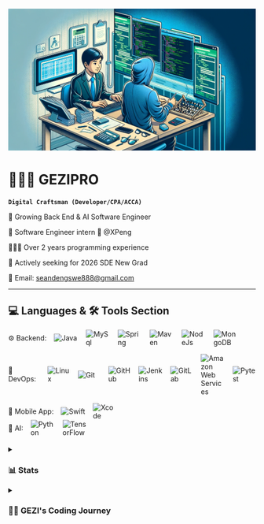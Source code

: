 ![banner](img/banner.png)
# 🧑🏻‍💼 GEZIPRO

**`Digital Craftsman (Developer/CPA/ACCA)`**

🌱 Growing Back End & AI Software Engineer

📌 Software Engineer intern 🚗 @XPeng

🧑🏻‍💻 Over 2 years programming experience

💼 Actively seeking for 2026 SDE New Grad

📮 Email: seandengswe888@gmail.com

---

## 💻 Languages & 🛠 Tools Section
<div style="display: flex; align-items: center; margin-bottom: 15px;">
  <span>⚙️ Backend: </span>
  <img alt="Java" width="50px" style="padding-left:15px;" src="https://cdn.jsdelivr.net/gh/devicons/devicon/icons/java/java-original-wordmark.svg"/>
  <img alt="MySql" width="50px" style="padding-left:15px;" src="https://cdn.jsdelivr.net/gh/devicons/devicon/icons/mysql/mysql-original-wordmark.svg"/>
  <img alt="Spring" width="50px" style="padding-left:15px;" src="https://cdn.jsdelivr.net/gh/devicons/devicon/icons/spring/spring-original-wordmark.svg"/>
  <img alt="Maven" width="50px" style="padding-left:15px;" src="https://cdn.jsdelivr.net/gh/devicons/devicon@latest/icons/maven/maven-original-wordmark.svg"/>
  <img alt="NodeJs" width="50px" style="padding-left:15px;" src="https://cdn.jsdelivr.net/gh/devicons/devicon/icons/nodejs/nodejs-plain-wordmark.svg"/>
  <img alt="MongoDB" width="50px" style="padding-left:15px;" src="https://cdn.jsdelivr.net/gh/devicons/devicon/icons/mongodb/mongodb-plain-wordmark.svg"/>
</div>

<div style="display: flex; align-items: center; margin-bottom: 15px;">
  <span>🚀 DevOps:  </span>
  <img alt="Linux" width="50px" style="padding-left:15px;" src="https://cdn.jsdelivr.net/gh/devicons/devicon/icons/linux/linux-original.svg" />
  <img alt="Git" width="50px" style="padding-left:15px;" src="https://cdn.jsdelivr.net/gh/devicons/devicon/icons/git/git-plain-wordmark.svg"/>         
  <img alt="GitHub" width="50px" style="padding-left:15px;" src="https://cdn.jsdelivr.net/gh/devicons/devicon/icons/github/github-original-wordmark.svg"/>
  <img alt="Jenkins" width="50px" style="padding-left:15px;" src="https://cdn.jsdelivr.net/gh/devicons/devicon/icons/jenkins/jenkins-original.svg"/>
  <img alt="GitLab" width="50px" style="padding-left:15px;" src="https://cdn.jsdelivr.net/gh/devicons/devicon/icons/gitlab/gitlab-original-wordmark.svg"/>
  <img alt="Amazon Web Services" width="50px" style="padding-left:15px;" src="https://cdn.jsdelivr.net/gh/devicons/devicon/icons/amazonwebservices/amazonwebservices-original-wordmark.svg" />
  <img alt="Pytest" width="50px" style="padding-left:15px;" src="https://cdn.jsdelivr.net/gh/devicons/devicon/icons/pytest/pytest-original-wordmark.svg" />
</div>

<div style="display: flex; align-items: center;">
    <span>📱 Mobile App: </span>
    <img alt="Swift" width="50px" style="padding-left:15px;" src="https://cdn.jsdelivr.net/gh/devicons/devicon/icons/swift/swift-original.svg"/>
    <img alt="Xcode" width="50px" style="padding-left:15px;" src="https://cdn.jsdelivr.net/gh/devicons/devicon/icons/xcode/xcode-original.svg" />
</div>

<div style="display: flex; align-items: center;">
    <span>🤖 AI: </span>
    <img alt="Python" width="50px" style="padding-left:15px;" src="https://cdn.jsdelivr.net/gh/devicons/devicon/icons/python/python-original.svg"/>
    <img alt="TensorFlow" width="50px" style="padding-left:15px;" src="https://cdn.jsdelivr.net/gh/devicons/devicon/icons/tensorflow/tensorflow-original-wordmark.svg"/>
</div>

<br/>

<details> 
<summary><h3>📊 Stats </h3></summary>
  
[![Top Langs](https://github-readme-stats.vercel.app/api/top-langs/?username=SEANBRO8&layout=compact)](https://github.com/anuraghazra/github-readme-stats)

</details>

<details>
 <summary><h3>👨‍💻 GEZI's Coding Journey</h3>
 </summary>
 <p align="justify">
    My adventure into the world of coding began in early 2022, a leap from my established career as a professional accountant at a renowned accounting firm. Throughout my years in accounting, I encountered a significant challenge: the software tools available to accountants were far from user-friendly, leading to inefficiency and frustration. This realization sparked a desire within me to delve into software engineering, with the aim of revolutionizing the accounting field through technology.
</p>

 <p align="justify">
    I embarked on this journey by teaching myself programming languages such as Java and C++. After about six months of dedicated self-study, an opportunity arose that would change my trajectory: I secured an internship as a Software Engineer at XPeng, a leading electric vehicle company, in their Autonomous Driving Center. This role marked my first foray into engineering, and it wasn't just about writing code; it was about contributing to advancements that could enhance lives and propel humanity forward.
</p>

 <p align="justify">
  During my internship, I excelled in my responsibilities, finding that each line of code was not just a task completed, but a step towards a more efficient and innovative future. This experience reinforced my belief in the power of technology and its potential to transform industries.
</p>

 <p align="justify">
  Looking ahead, I am committed to marrying my expertise in accounting with my newfound passion for software engineering. My goal is to create solutions that bring convenience and innovation to the financial domain, staying true to my original vision of improving the work lives of accountants through better software. This journey is just the beginning, and I am excited to see where this path of blending finance and technology will lead me.
</p>
</details>
